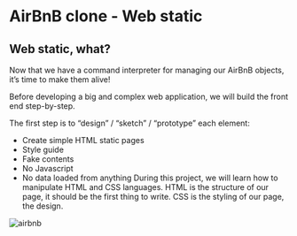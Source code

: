 # AirBnB clone - Web static
## Web static, what?
Now that we have a command interpreter for managing our AirBnB objects, it’s time to make them alive!

Before developing a big and complex web application, we will build the front end step-by-step.

The first step is to “design” / “sketch” / “prototype” each element:

- Create simple HTML static pages
- Style guide
- Fake contents
- No Javascript
- No data loaded from anything
During this project, we will learn how to manipulate HTML and CSS languages. HTML is the structure of our page, it should be the first thing to write. CSS is the styling of our page, the design.

![airbnb](https://github.com/Tunzale1/holbertonschool-AirBnB_clone/assets/114104944/95d83475-7adf-4b0c-bd51-8e403502a925)
